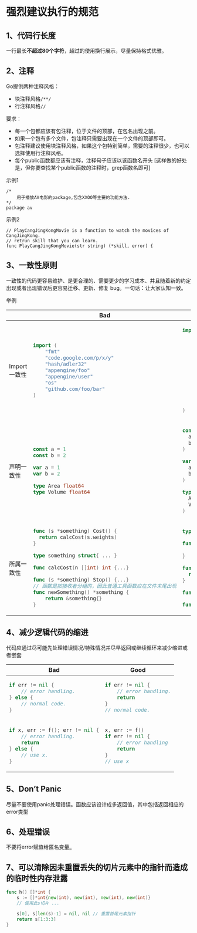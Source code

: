 # 强烈建议执行的规范
## 1、代码行长度
一行最长**不超过80个字符**，超过的使用换行展示，尽量保持格式优雅。

## 2、注释
Go提供两种注释风格：
- 块注释风格`/**/`
- 行注释风格`//`

要求：
- 每一个包都应该有包注释，位于文件的顶部，在包名出现之前。
- 如果一个包有多个文件，包注释只需要出现在一个文件的顶部即可。
- 包注释建议使用块注释风格，如果这个包特别简单，需要的注释很少，也可以选择使用行注释风格。
- 每个public函数都应该有注释，注释句子应该以该函数名开头 [这样做的好处是，但你要查找某个public函数的注释时，grep函数名即可]

示例1
```
/*
	用于播放AV电影的package,包含XXOO等主要的功能方法.
*/
package av
```
示例2
```
// PlayCangJingKongMovie is a function to watch the movices of CangJingKong.
// retrun skill that you can learn.
func PlayCangJingKongMovie(str string) (*skill, error) {
```

## 3、一致性原则
一致性的代码更容易维护、是更合理的、需要更少的学习成本、并且随着新的约定出现或者出现错误后更容易迁移、更新、修复 bug。一句话：让大家认知一致。

<table>
<thead><tr>举例<th></th><th>Bad</th><th>Good</th></tr></thead>
<tbody>
<tr>
<td>Import一致性</td>
<td>

```go
import (
    "fmt"
    "code.google.com/p/x/y"
    "hash/adler32"
    "appengine/foo"
    "appengine/user"
    "os"
    "github.com/foo/bar"
)
```

</td><td>

```go
import (
    //标准库
    "fmt"
    "hash/adler32"
    "os"

    // 自己库
    "appengine/foo"
    "appengine/user"

    // 第三方库
    "code.google.com/p/x/y"
    "github.com/foo/bar"
)
```

</td></tr>
<tr>
<td>声明一致性</td>
<td>

```go
const a = 1
const b = 2

var a = 1
var b = 2

type Area float64
type Volume float64
```

</td><td>

```go
const (
  a = 1
  b = 2
)

var (
  a = 1
  b = 2
)

type (
  Area float64
  Volume float64
)
```

</td></tr>
<tr>
<td>所属一致性</td>
<td>

```go
func (s *something) Cost() {
  return calcCost(s.weights)
}

type something struct{ ... }

func calcCost(n []int) int {...}

func (s *something) Stop() {...}
// 函数是按接收者分组的，因此普通工具函数应在文件末尾出现
func newSomething() *something {
    return &something{}
}
```

</td><td>

```go
type something struct{ ... }

func newSomething() *something {
    return &something{}
}

func (s *something) Cost() {
  return calcCost(s.weights)
}

func (s *something) Stop() {...}

func calcCost(n []int) int {...}
```

</td></tr>
</tbody></table>

## 4、减少逻辑代码的缩进
代码应通过尽可能先处理错误情况/特殊情况并尽早返回或继续循环来减少缩进或者嵌套
<table>
<thead><tr><th>Bad</th><th>Good</th></tr></thead>
<tbody>
<tr><td>

```go
if err != nil {
    // error handling.
} else {
    // normal code.
}
```

</td><td>

```go
if err != nil {
    // error handling.
    return 
}
// normal code.
```

</td></tr>
<tr><td>

```go
if x, err := f(); err != nil {
    // error handling.
    return
} else {
    // use x.
}
```

</td><td>

```go
x, err := f()
if err != nil {
    // error handling
    return
}
// use x
```

</td></tr>

</tbody></table>

## 5、Don’t Panic
尽量不要使用panic处理错误。函数应该设计成多返回值，其中包括返回相应的error类型

## 6、处理错误
不要将error赋值给匿名变量_

## 7、可以清除因未重置丢失的切片元素中的指针而造成的临时性内存泄露
```go
func h() []*int {
	s := []*int{new(int), new(int), new(int), new(int)}
	// 使用此s切片 ...

	s[0], s[len(s)-1] = nil, nil // 重置首尾元素指针
	return s[1:3:3]
}
```

